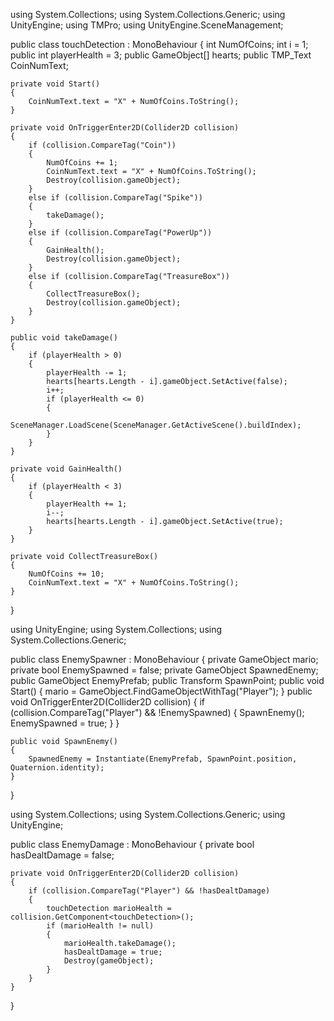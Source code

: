 using System.Collections;
using System.Collections.Generic;
using UnityEngine;
using TMPro;
using UnityEngine.SceneManagement;

public class touchDetection : MonoBehaviour
{
    int NumOfCoins;
    int i = 1;
    public int playerHealth = 3;
    public GameObject[] hearts;
    public TMP_Text CoinNumText;

    private void Start()
    {
        CoinNumText.text = "X" + NumOfCoins.ToString();
    }

    private void OnTriggerEnter2D(Collider2D collision)
    {
        if (collision.CompareTag("Coin"))
        {
            NumOfCoins += 1;
            CoinNumText.text = "X" + NumOfCoins.ToString();
            Destroy(collision.gameObject);
        }
        else if (collision.CompareTag("Spike"))
        {
            takeDamage();
        }
        else if (collision.CompareTag("PowerUp"))
        {
            GainHealth();
            Destroy(collision.gameObject);
        }
        else if (collision.CompareTag("TreasureBox"))
        {
            CollectTreasureBox();
            Destroy(collision.gameObject);
        }
    }

    public void takeDamage()
    {
        if (playerHealth > 0)
        {
            playerHealth -= 1;
            hearts[hearts.Length - i].gameObject.SetActive(false);
            i++;
            if (playerHealth <= 0)
            {
                SceneManager.LoadScene(SceneManager.GetActiveScene().buildIndex);
            }
        }
    }

    private void GainHealth()
    {
        if (playerHealth < 3)
        {
            playerHealth += 1;
            i--;
            hearts[hearts.Length - i].gameObject.SetActive(true);
        }
    }

    private void CollectTreasureBox()
    {
        NumOfCoins += 10;
        CoinNumText.text = "X" + NumOfCoins.ToString();
    }
}






using UnityEngine;
using System.Collections;
using System.Collections.Generic;

public class EnemySpawner : MonoBehaviour
{
    private GameObject mario;
    private bool EnemySpawned = false;
    private GameObject SpawnedEnemy;
    public GameObject EnemyPrefab;
    public Transform SpawnPoint;
    public void Start()
    {
        mario = GameObject.FindGameObjectWithTag("Player");
    }
    public void OnTriggerEnter2D(Collider2D collision)
    {
        if (collision.CompareTag("Player") && !EnemySpawned)
        {
            SpawnEnemy();
            EnemySpawned = true;
        }
    }



    public void SpawnEnemy()
    {
        SpawnedEnemy = Instantiate(EnemyPrefab, SpawnPoint.position, Quaternion.identity);
    }

}



using System.Collections;
using System.Collections.Generic;
using UnityEngine;

public class EnemyDamage : MonoBehaviour
{
    private bool hasDealtDamage = false;

    private void OnTriggerEnter2D(Collider2D collision)
    {
        if (collision.CompareTag("Player") && !hasDealtDamage)
        {
            touchDetection marioHealth = collision.GetComponent<touchDetection>();
            if (marioHealth != null)
            {
                marioHealth.takeDamage();
                hasDealtDamage = true;
                Destroy(gameObject);
            }
        }
    }
}

